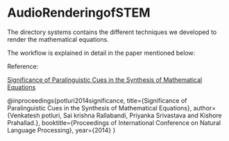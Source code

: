 # AudioRenderingofSTEM

The directory systems contains the different techniques we developed to render the mathematical equations. 

The workflow is explained in detail in the paper mentioned below:


Reference:

[Significance of Paralinguistic Cues in the Synthesis of Mathematical Equations](http://ltrc.iiit.ac.in/icon/2014/proceedings/File36-p150.pdf)

@inproceedings{potluri2014significance,
  title={Significance of Paralinguistic Cues in the Synthesis of Mathematical Equations},
  author={Venkatesh potluri, Sai krishna Rallabandi, Priyanka Srivastava and Kishore Prahallad.},
  booktitle={Proceedings of International Conference on Natural Language Processing},
  year={2014}
}
